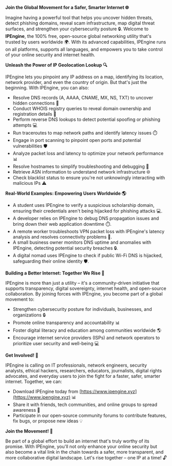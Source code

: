 **Join the Global Movement for a Safer, Smarter Internet 🌐**

Imagine having a powerful tool that helps you uncover hidden threats, detect phishing domains, reveal scam infrastructure, map digital threat surfaces, and strengthen your cybersecurity posture 🔒. Welcome to **IPEngine**, the 100% free, open-source global networking utility that's trusted by users worldwide 🌍. With its advanced capabilities, IPEngine runs on all platforms, supports all languages, and empowers you to take control of your online security and internet health.

**Unleash the Power of IP Geolocation Lookup 🔍**

IPEngine lets you pinpoint any IP address on a map, identifying its location, network provider, and even the country of origin. But that's just the beginning. With IPEngine, you can also:

* Resolve DNS records (A, AAAA, CNAME, MX, NS, TXT) to uncover hidden connections 📡
* Conduct WHOIS registry queries to reveal domain ownership and registration details 🔑
* Perform reverse DNS lookups to detect potential spoofing or phishing attempts 💻
* Run traceroutes to map network paths and identify latency issues ⏱️
* Engage in port scanning to pinpoint open ports and potential vulnerabilities 🛡️
* Analyze packet loss and latency to optimize your network performance 📊
* Resolve hostnames to simplify troubleshooting and debugging 🔧
* Retrieve ASN information to understand network infrastructure 🌐
* Check blacklist status to ensure you're not unknowingly interacting with malicious IPs ⚠️

**Real-World Examples: Empowering Users Worldwide 🌎**

* A student uses IPEngine to verify a suspicious scholarship domain, ensuring their credentials aren't being hijacked for phishing attacks 💻.
* A developer relies on IPEngine to debug DNS propagation issues and bring down their web application downtime ⏱️.
* A remote worker troubleshoots VPN packet loss with IPEngine's latency analysis and resolves connectivity problems 📡.
* A small business owner monitors DNS uptime and anomalies with IPEngine, detecting potential security breaches 🔒.
* A digital nomad uses IPEngine to check if public Wi-Fi DNS is hijacked, safeguarding their online identity 🛡️.

**Building a Better Internet: Together We Rise 🚀**

IPEngine is more than just a utility – it's a community-driven initiative that supports transparency, digital sovereignty, internet health, and open-source collaboration. By joining forces with IPEngine, you become part of a global movement to:

* Strengthen cybersecurity posture for individuals, businesses, and organizations 🔒
* Promote online transparency and accountability 📊
* Foster digital literacy and education among communities worldwide 🌎
* Encourage internet service providers (ISPs) and network operators to prioritize user security and well-being 💻

**Get Involved! 🤝**

IPEngine is calling on IT professionals, network engineers, security analysts, ethical hackers, researchers, educators, journalists, digital rights advocates, and everyday users to join the fight for a faster, safer, smarter internet. Together, we can:

* Download IPEngine today from [https://www.ipengine.xyz](https://www.ipengine.xyz) 📊
* Share it with friends, tech communities, and online groups to spread awareness 🔗
* Participate in our open-source community forums to contribute features, fix bugs, or propose new ideas 💡

**Join the Movement! 🌟**

Be part of a global effort to build an internet that's truly worthy of its promise. With IPEngine, you'll not only enhance your online security but also become a vital link in the chain towards a safer, more transparent, and more collaborative digital landscape. Let's rise together – one IP at a time! 🔓